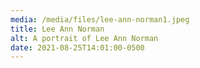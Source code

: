 ```yaml
---
media: /media/files/lee-ann-norman1.jpeg
title: Lee Ann Norman
alt: A portrait of Lee Ann Norman
date: 2021-08-25T14:01:00-0500
---
```

